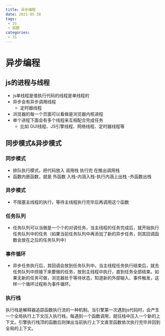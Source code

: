 ```yaml
---
title: 异步编程
date: 2021-05-30
tags:
 - JS
 - 函数
categories: 
 - JS
---
```


# 异步编程
## js的进程与线程
+ js单线程是值执行代码的线程是单线程的
+ 异步会有异步调用线程
  - 定时器线程
+ 浏览器的每一个页面可以看做是浏览器内核进程
+ 单个进程下面会有多个线程来互相配合完成任务
  - 比如 GUI线程、JS引擎线程、网络线程、定时器线程等

## 同步模式&异步模式
### 同步模式
+ 排队执行模式，把代码放入 调用栈 执行完  在推出调用栈
+ 函数内嵌函数，就是 外函数 入栈-内涵入栈-执行内涵上出栈 -外函数出栈

### 异步模式
+ 不阻塞主线程的执行，等待主线程执行完毕后再调用这个函数 

### 任务队列
+ 任务队列可以当做是一个个的对调任务，当主线程的任务完成后，就开始执行任务队列中的任务（如果当前任务队列中再添加了新的异步任务，则其回调函数会放在之后的任务队列中）

### 事件循环
+ 异步任务执行后，其回调会放到任务队列中。当主线程任务执行结束后，就去任务队列中捞接下来要做的任务，放到主线程中执行，直到任务全部结束。如果无新的任务可做，浏览器处于等待状态，知道新的外部输入、事件触发，这样一个循环过程称为事件循环。

### 执行栈
执行栈是解释器追踪函数执行流的一种机制。当引擎第一次遇到js代码时，会产生一个全局执行上下文压入执行栈，每遇到一个函数调用，就往栈中压入一个新的上下文。引擎执行栈顶的函数后则弹出当前执行上下文直至函数依次执行完毕并回到全局的上下文。

